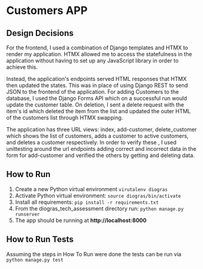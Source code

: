 # Customers APP

## Design Decisions
For the frontend, I used a combination of Django templates and HTMX to render my application. HTMX allowed me to access the statefulness in the application without having to set up any JavaScript library in order to achieve this.

Instead, the application's endpoints served HTML responses that HTMX then updated the states. This was in place of using Django REST to send JSON to the frontend of the application. For adding Customers to the database, I used the Django Forms API which on a successful run would update the customer table. On deletion, I sent a delete request with the item's id which deleted the item from the list and updated the outer HTML of the customers list through HTMX swapping.

The application has three URL views: index, add-customer, delete_customer which shows the list of customers, adds a customer to active customers, and deletes a customer respectively. In order to verify these , I used unittesting around the url endpoints adding correct and incorrect data in the form for add-customer and verified the others by getting and deleting data. 

## How to Run
1. Create a new Python virtual environment 
`virutalenv diogras`
2. Activate Python virtual environment: `source diogras/bin/activate`
3. Install all requirements: `pip install -r requirements.txt`
4. From the diogras_tech_assessment directory run: `python manage.py runserver` 
5. The app should be running at  **http://localhost:8000**

## How to Run Tests
Assuming the steps in How To Run were done the tests can be run via 
`python manage.py test`
